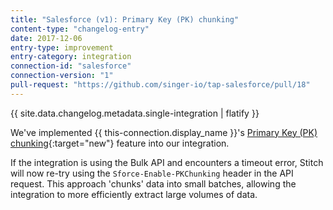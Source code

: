 ```yaml
---
title: "Salesforce (v1): Primary Key (PK) chunking"
content-type: "changelog-entry"
date: 2017-12-06
entry-type: improvement
entry-category: integration
connection-id: "salesforce"
connection-version: "1"
pull-request: "https://github.com/singer-io/tap-salesforce/pull/18"
---
```

{{ site.data.changelog.metadata.single-integration | flatify }}

We've implemented {{ this-connection.display_name }}'s [Primary Key (PK) chunking](https://developer.salesforce.com/docs/atlas.en-us.210.0.api_asynch.meta/api_asynch/async_api_headers_enable_pk_chunking.htm){:target="new"} feature into our integration.

If the integration is using the Bulk API and encounters a timeout error, Stitch will now re-try using the `Sforce-Enable-PKChunking` header in the API request. This approach 'chunks' data into small batches, allowing the integration to more efficiently extract large volumes of data.